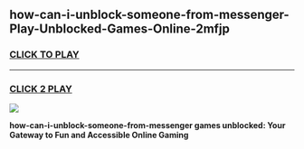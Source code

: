 
## how-can-i-unblock-someone-from-messenger-Play-Unblocked-Games-Online-2mfjp
<h3>
<a href="https://premium76.site?title=how-can-i-unblock-someone-from-messenger&ref=25A">CLICK TO PLAY</a></h3>
<hr>

<h3>
<a href="https://premium76.site?title=how-can-i-unblock-someone-from-messenger&ref=25A">CLICK 2 PLAY</a>
  
</h3>

<a href="https://premium76.site?title=how-can-i-unblock-someone-from-messenger&ref=25A"><img src="https://clearcache.store/games.png"></a>


**how-can-i-unblock-someone-from-messenger games unblocked: Your Gateway to Fun and Accessible Online Gaming**
